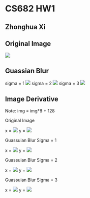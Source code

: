 CS682 HW1
=========

Zhonghua Xi
-----------
 
Original Image
--------------
![](https://raw2.github.com/xizhonghua/CS682/master/hw1/me.jpg)

Guassian Blur
-------------
sigma = 1
![](https://raw2.github.com/xizhonghua/CS682/master/hw1/gaussion_1.png)
sigma = 2
![](https://raw2.github.com/xizhonghua/CS682/master/hw1/gaussion_2.png)
sigma = 3
![](https://raw2.github.com/xizhonghua/CS682/master/hw1/gaussion_3.png)

Image Derivative
----------------
Note: img = img*8 + 128

Original Image

x = ![](https://raw2.github.com/xizhonghua/CS682/master/hw1/org_d_1_0.png)
y = ![](https://raw2.github.com/xizhonghua/CS682/master/hw1/org_d_0_1.png)

Guassuian Blur Sigma = 1

x = ![](https://raw2.github.com/xizhonghua/CS682/master/hw1/gb_1_d_1_0.png)
y = ![](https://raw2.github.com/xizhonghua/CS682/master/hw1/gb_1_d_0_1.png)

Guassuian Blur Sigma = 2

x = ![](https://raw2.github.com/xizhonghua/CS682/master/hw1/gb_2_d_1_0.png)
y = ![](https://raw2.github.com/xizhonghua/CS682/master/hw1/gb_2_d_0_1.png)

Guassuian Blur Sigma = 3

x = ![](https://raw2.github.com/xizhonghua/CS682/master/hw1/gb_3_d_1_0.png)
y = ![](https://raw2.github.com/xizhonghua/CS682/master/hw1/gb_3_d_0_1.png)

